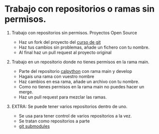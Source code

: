 # Trabajo con repositorios o ramas sin permisos.

1. Trabajo con repositorios sin permisos. Proyectos Open Source
   - Haz un fork del proyecto del [curso de git](https://github.com/oscarnovillo/Curso-de-Git-ISMIE.git)
   - Haz tus cambios sin problemas, añade un fichero con tu nombre.
   - Al final haz un pull request al proyecto original

2. Trabajo en un repositorio donde no tienes permisos en la rama main.
   - Parte del repositorio [calpython](https://github.com/oscarnovillo/calcpython) con rama main y develop
   - Hagais una rama con vuestro nombre
   - Haz cambios en esa rama, añade un archivo con tu nombre.
   - Como no tienes permisos en la rama main no puedes hacer un merge.
   - Haz un pull request para mezclar las ramas.


3. EXTRA: Se puede tener varios repositorios dentro de uno.
    - Se usa para tener control de varios repositorios a la vez.
    - Se tratan como repositorios a parte
    - [git submodules](https://git-scm.com/book/en/v2/Git-Tools-Submodules)
